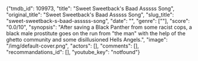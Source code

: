 {"tmdb_id": 109973, "title": "Sweet Sweetback's Baad Asssss Song", "original_title": "Sweet Sweetback's Baad Asssss Song", "slug_title": "sweet-sweetback-s-baad-asssss-song", "date": "", "genre": [""], "score": "0.0/10", "synopsis": "After saving a Black Panther from some racist cops, a black male prostitute goes on the run from \"the man\" with the help of the ghetto community and some disillusioned Hells Angels.", "image": "/img/default-cover.png", "actors": [], "comments": [], "recommandations_id": [], "youtube_key": "notfound"}